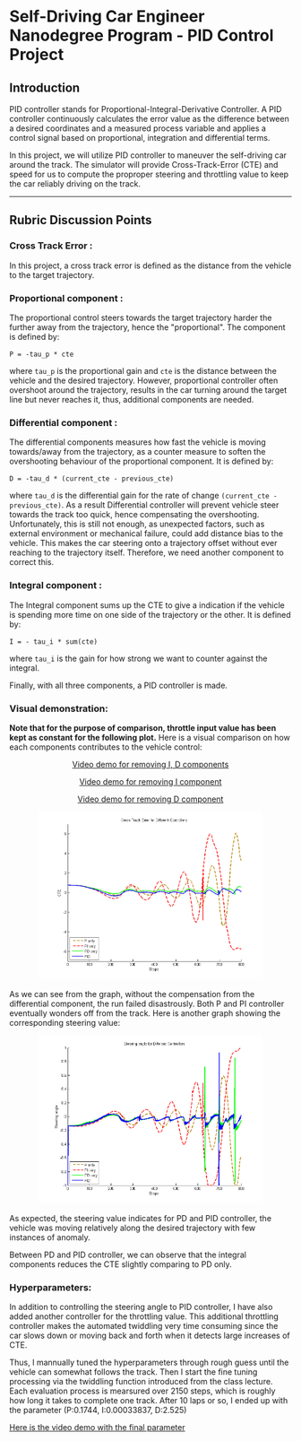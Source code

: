 # **Self-Driving Car Engineer Nanodegree Program - PID Control Project**

## **Introduction**

PID controller stands for Proportional-Integral-Derivative Controller. A PID controller continuously calculates the error value as the difference between a desired coordinates and a measured process variable and applies a control signal based on proportional, integration and differential terms. 

In this project, we will utilize PID controller to maneuver the self-driving car around the track. The simulator will provide Cross-Track-Error (CTE) and speed for us to compute the proproper steering and throttling value to keep the car reliably driving on the track. 

---
## **Rubric Discussion Points**

### **Cross Track Error :**

In this project, a cross track error is defined as the distance from the vehicle to the target trajectory. 

### **Proportional component :**

The proportional control steers towards the target trajectory harder the further away from the trajectory, hence the "proportional". The component is defined by:
    
    P = -tau_p * cte

where `tau_p` is the proportional gain and `cte` is the distance between the vehicle and the desired trajectory. However, proportional controller often overshoot around the trajectory, results in the car turning around the target line but never reaches it, thus, additional components are needed.

### **Differential component :**

The differential components measures how fast the vehicle is moving towards/away from the trajectory, as a counter measure to soften the overshooting behaviour of the proportional component. It is defined by:

    D = -tau_d * (current_cte - previous_cte)

where `tau_d` is the differential gain for the rate of change `(current_cte - previous_cte)`. As a result Differential controller will prevent vehicle steer towards the track too quick, hence compensating the overshooting. Unfortunately, this is still not enough, as unexpected factors, such as external environment or mechanical failure, could add distance bias to the vehicle. This makes the car steering onto a trajectory offset without ever reaching to the trajectory itself. Therefore, we need another component to correct this.

### **Integral component :**

The Integral component sums up the CTE to give a indication if the vehicle is spending more time on one side of the trajectory or the other. It is defined by: 

    I = - tau_i * sum(cte)

where `tau_i` is the gain for how strong we want to counter against the integral. 

Finally, with all three components, a PID controller is made. 

### **Visual demonstration:**

**Note that for the purpose of comparison, throttle input value has been kept as constant for the following plot.** Here is a visual comparison on how each components contributes to the vehicle control:

<p align="center"><a href="https://www.youtube.com/watch?v=wy60VDzF2-8"> Video demo for removing I, D components </a><p align="center">
<p align="center"><a href="https://www.youtube.com/watch?v=FHBf_rd32X0"> Video demo for removing I component </a><p align="center">
<p align="center"><a href="https://www.youtube.com/watch?v=-5a1QE-rMoA"> Video demo for removing D component </a><p align="center">

<p align="center"><img src = "./pythonGraph/CTE.PNG" alt = "CTE comparison for differen controllers" width = "400px" class ="center"><p align="center">

As we can see from the graph, without the compensation from the differential component, the run failed disastrously. Both P and PI controller eventually wonders off from the track. Here is another graph showing the corresponding steering value:

<p align="center"><img src = "./pythonGraph/Steering angle.PNG" alt = "CTE comparison for differen controllers" width = "400px" class ="center"><p align="center">

As expected, the steering value indicates for PD and PID controller, the vehicle was moving relatively along the desired trajectory with few instances of anomaly. 

Between PD and PID controller, we can observe that the integral components reduces the CTE slightly comparing to PD only.

### **Hyperparameters:**

In addition to controlling the steering angle to PID controller, I have also added another controller for the throttling value. This additional throttling controller makes the automated twiddling very time consuming since the car slows down or moving back and forth when it detects large increases of CTE. 

Thus, I mannually tuned the hyperparameters through rough guess until the vehicle can somewhat follows the track. Then I start the fine tuning processing via the twiddling function introduced from the class lecture. Each evaluation process is mearsured over 2150 steps, which is roughly how long it takes to complete one track. After 10 laps or so, I ended up with the parameter (P:0.1744, I:0.00033837, D:2.525)


<a href="https://www.youtube.com/watch?v=0nKvZvAKHvk">Here is the video demo with the final parameter</a>
